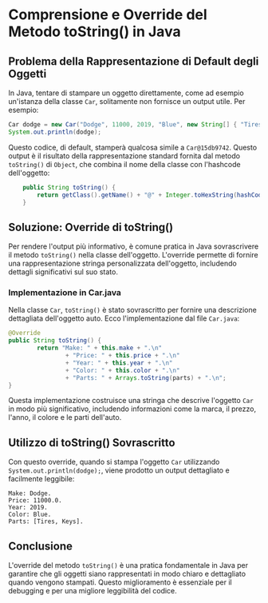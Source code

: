 # Comprensione e Override del Metodo toString() in Java

## Problema della Rappresentazione di Default degli Oggetti

In Java, tentare di stampare un oggetto direttamente, come ad esempio un'istanza della classe `Car`, solitamente non fornisce un output utile. Per esempio:

```java
Car dodge = new Car("Dodge", 11000, 2019, "Blue", new String[] { "Tires", "Keys" });
System.out.println(dodge);
```

Questo codice, di default, stamperà qualcosa simile a `Car@15db9742`. Questo output è il risultato della rappresentazione standard fornita dal metodo `toString()` di `Object`, che combina il nome della classe con l'hashcode dell'oggetto:

```java
    public String toString() {
        return getClass().getName() + "@" + Integer.toHexString(hashCode());
    }
```

## Soluzione: Override di toString()

Per rendere l'output più informativo, è comune pratica in Java sovrascrivere il metodo `toString()` nella classe dell'oggetto. L'override permette di fornire una rappresentazione stringa personalizzata dell'oggetto, includendo dettagli significativi sul suo stato.

### Implementazione in Car.java

Nella classe `Car`, `toString()` è stato sovrascritto per fornire una descrizione dettagliata dell'oggetto auto. Ecco l'implementazione dal file `Car.java`:

```java
@Override
public String toString() {
        return "Make: " + this.make + ".\n"
                + "Price: " + this.price + ".\n"
                + "Year: " + this.year + ".\n"
                + "Color: " + this.color + ".\n"
                + "Parts: " + Arrays.toString(parts) + ".\n";
}
```

Questa implementazione costruisce una stringa che descrive l'oggetto `Car` in modo più significativo, includendo informazioni come la marca, il prezzo, l'anno, il colore e le parti dell'auto.

## Utilizzo di toString() Sovrascritto

Con questo override, quando si stampa l'oggetto `Car` utilizzando `System.out.println(dodge);`, viene prodotto un output dettagliato e facilmente leggibile:

```
Make: Dodge.
Price: 11000.0.
Year: 2019.
Color: Blue.
Parts: [Tires, Keys].
```

## Conclusione

L'override del metodo `toString()` è una pratica fondamentale in Java per garantire che gli oggetti siano rappresentati in modo chiaro e dettagliato quando vengono stampati. Questo miglioramento è essenziale per il debugging e per una migliore leggibilità del codice.
